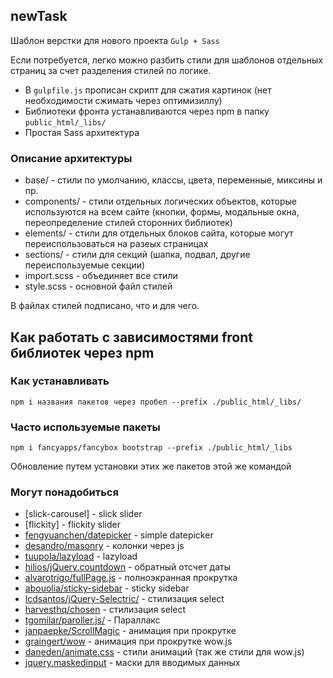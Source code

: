 ## newTask

Шаблон верстки для нового проекта `Gulp + Sass`

Если потребуется, легко можно разбить стили для шаблонов отдельных страниц за счет разделения стилей по логике.

- В `gulpfile.js` прописан скрипт для сжатия картинок (нет необходимости сжимать через оптимизиллу)
- Библиотеки фронта устанавливаются через npm в папку `public_html/_libs/`
- Простая Sass архитектура

### Описание архитектуры

- base/ - стили по умолчанию, классы, цвета, переменные, миксины и пр.
- components/ - стили отдельных логических объектов, которые используются на всем сайте (кнопки, формы, модальные окна, переопределение стилей сторонних библиотек)
- elements/ - стили для отдельных блоков сайта, которые могут переиспользоваться на разеых страницах
- sections/ - стили для секций (шапка, подвал, другие переиспользуемые секции)
- import.scss - объединяет все стили
- style.scss - основной файл стилей

В файлах стилей подписано, что и для чего.

## Как работать с зависимостями front библиотек через npm

### Как устанавливать

`npm i названия пакетов через пробел --prefix ./public_html/_libs/`

### Часто используемые пакеты

`npm i fancyapps/fancybox bootstrap --prefix ./public_html/_libs`

Обновление путем установки этих же пакетов этой же командой

### Могут понадобиться

- [slick-carousel] - slick slider
- [flickity] - flickity slider
- [fengyuanchen/datepicker](https://github.com/fengyuanchen/datepicker) - simple datepicker
- [desandro/masonry](https://masonry.desandro.com/) - колонки через js
- [tuupola/lazyload](https://github.com/tuupola/lazyload) - lazyload
- [hilios/jQuery.countdown](http://hilios.github.io/jQuery.countdown/) - обратный отсчет даты
- [alvarotrigo/fullPage.js](https://github.com/alvarotrigo/fullPage.js) - полноэкранная прокрутка
- [abouolia/sticky-sidebar](https://github.com/abouolia/sticky-sidebar) - sticky sidebar
- [lcdsantos/jQuery-Selectric/](https://github.com/lcdsantos/jQuery-Selectric/) - стилизация select
- [harvesthq/chosen](https://harvesthq.github.io/chosen/) - стилизация select
- [tgomilar/paroller.js/](https://tgomilar.github.io/paroller.js/) - Параллакс
- [janpaepke/ScrollMagic](http://scrollmagic.io/) - анимация при прокрутке
- [graingert/wow](https://github.com/graingert/wow) - анимация при прокрутке wow.js
- [daneden/animate.css](https://github.com/daneden/animate.css) - стили анимаций (так же стили для wow.js)
- [jquery.maskedinput](https://github.com/digitalBush/jquery.maskedinput) - маски для вводимых данных
